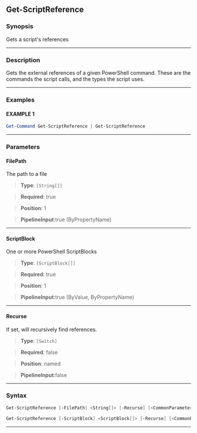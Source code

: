 
Get-ScriptReference
-------------------
### Synopsis
Gets a script's references

---
### Description

Gets the external references of a given PowerShell command.  These are the commands the script calls, and the types the script uses.

---
### Examples
#### EXAMPLE 1
```PowerShell
Get-Command Get-ScriptReference | Get-ScriptReference
```

---
### Parameters
#### **FilePath**

The path to a file



> **Type**: ```[String[]]```

> **Required**: true

> **Position**: 1

> **PipelineInput**:true (ByPropertyName)



---
#### **ScriptBlock**

One or more PowerShell ScriptBlocks



> **Type**: ```[ScriptBlock[]]```

> **Required**: true

> **Position**: 1

> **PipelineInput**:true (ByValue, ByPropertyName)



---
#### **Recurse**

If set, will recursively find references.



> **Type**: ```[Switch]```

> **Required**: false

> **Position**: named

> **PipelineInput**:false



---
### Syntax
```PowerShell
Get-ScriptReference [-FilePath] <String[]> [-Recurse] [<CommonParameters>]
```
```PowerShell
Get-ScriptReference [-ScriptBlock] <ScriptBlock[]> [-Recurse] [<CommonParameters>]
```
---


